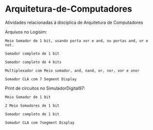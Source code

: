 # Arquitetura-de-Computadores

Atividades relacionadas á disciplica de Arquitetura de Computadores

Arquivos no Logisim:

	Meio Somador de 1 bit, usando porta xor e and, ou portas and, or e not.

	Somador completo de 1 bit

	Somador completo de 4 bits

	Multiplexador com Meio somador, and, nand, or, nor, xor e xnor
	
	Somador CLA com 7 Segment Display
	
Print de circuitos no SimuladorDigital97:

	Meio Somador de 1 bit
	
	2 Meio Somadores de 1 bit
	
	Somador completo de 1 bit
	
	Somador CLA com 7segment Display


